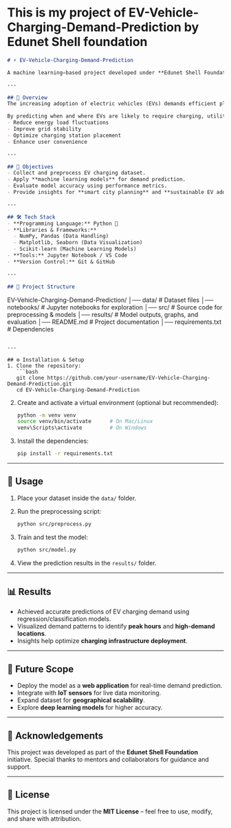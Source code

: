 # This is my project of EV-Vehicle-Charging-Demand-Prediction by Edunet Shell foundation


```markdown
# ⚡ EV-Vehicle-Charging-Demand-Prediction

A machine learning–based project developed under **Edunet Shell Foundation** that predicts the demand for **Electric Vehicle (EV) charging stations**. The project aims to support smart energy management, optimize charging infrastructure, and encourage the adoption of sustainable mobility solutions.  

---

## 📌 Overview
The increasing adoption of electric vehicles (EVs) demands efficient planning and optimization of charging infrastructure. This project leverages **data-driven techniques** and **predictive modeling** to forecast charging demand patterns.  

By predicting when and where EVs are likely to require charging, utility providers and policymakers can:
- Reduce energy load fluctuations
- Improve grid stability
- Optimize charging station placement
- Enhance user convenience

---

## 🎯 Objectives
- Collect and preprocess EV charging dataset.  
- Apply **machine learning models** for demand prediction.  
- Evaluate model accuracy using performance metrics.  
- Provide insights for **smart city planning** and **sustainable EV adoption**.  

---

## 🛠️ Tech Stack
- **Programming Language:** Python 🐍  
- **Libraries & Frameworks:**  
  - NumPy, Pandas (Data Handling)  
  - Matplotlib, Seaborn (Data Visualization)  
  - Scikit-learn (Machine Learning Models)  
- **Tools:** Jupyter Notebook / VS Code  
- **Version Control:** Git & GitHub  

---

## 📂 Project Structure
```

EV-Vehicle-Charging-Demand-Prediction/
│── data/               # Dataset files
│── notebooks/          # Jupyter notebooks for exploration
│── src/                # Source code for preprocessing & models
│── results/            # Model outputs, graphs, and evaluation
│── README.md           # Project documentation
│── requirements.txt    # Dependencies

````

---

## ⚙️ Installation & Setup
1. Clone the repository:
   ```bash
   git clone https://github.com/your-username/EV-Vehicle-Charging-Demand-Prediction.git
   cd EV-Vehicle-Charging-Demand-Prediction
````

2. Create and activate a virtual environment (optional but recommended):

   ```bash
   python -m venv venv
   source venv/bin/activate      # On Mac/Linux
   venv\Scripts\activate         # On Windows
   ```

3. Install the dependencies:

   ```bash
   pip install -r requirements.txt
   ```

---

## 🚀 Usage

1. Place your dataset inside the `data/` folder.
2. Run the preprocessing script:

   ```bash
   python src/preprocess.py
   ```
3. Train and test the model:

   ```bash
   python src/model.py
   ```
4. View the prediction results in the `results/` folder.

---

## 📊 Results

* Achieved accurate predictions of EV charging demand using regression/classification models.
* Visualized demand patterns to identify **peak hours** and **high-demand locations**.
* Insights help optimize **charging infrastructure deployment**.

---

## 🔮 Future Scope

* Deploy the model as a **web application** for real-time demand prediction.
* Integrate with **IoT sensors** for live data monitoring.
* Expand dataset for **geographical scalability**.
* Explore **deep learning models** for higher accuracy.

---

## 🤝 Acknowledgements

This project was developed as part of the **Edunet Shell Foundation** initiative. Special thanks to mentors and collaborators for guidance and support.

---

## 📜 License

This project is licensed under the **MIT License** – feel free to use, modify, and share with attribution.
